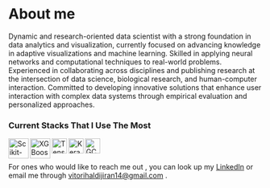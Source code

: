 # About me
Dynamic and research-oriented data scientist with a strong foundation in data analytics and visualization, currently focused on advancing knowledge in adaptive visualizations and machine learning. Skilled in applying neural networks and computational techniques to real-world problems. Experienced in collaborating across disciplines and publishing research at the intersection of data science, biological research, and human-computer interaction. Committed to developing innovative solutions that enhance user interaction with complex data systems through empirical evaluation and personalized approaches.

### Current Stacks That I Use The Most
[<img align="left" alt="Scikit-learn" width="40px" src="https://upload.wikimedia.org/wikipedia/commons/thumb/0/05/Scikit_learn_logo_small.svg/1200px-Scikit_learn_logo_small.svg.png"/>](https://scikit-learn.org/stable/)
[<img align="left" alt="XGBoost" width="40px" src="https://upload.wikimedia.org/wikipedia/commons/6/69/XGBoost_logo.png"/>](https://xgboost.readthedocs.io/en/stable/)
[<img align="left" alt="TensorFlow" width="30px" src="https://upload.wikimedia.org/wikipedia/commons/thumb/2/2d/Tensorflow_logo.svg/1200px-Tensorflow_logo.svg.png"/>](https://www.tensorflow.org/resources/learn-ml?gclid=CjwKCAiAx8KQBhAGEiwAD3EiPx0phsasThtjAY_4kMUyHUtWxOeMJe18T2GdG331UC5Ubzaokk5b3hoCetgQAvD_BwE)
[<img align="left" alt="Keras" width="30px" src="https://upload.wikimedia.org/wikipedia/commons/thumb/a/ae/Keras_logo.svg/1200px-Keras_logo.svg.png"/>](https://keras.io/)
[<img align="left" alt="GCP" width="30px" src="https://download.logo.wine/logo/Google_Cloud_Platform/Google_Cloud_Platform-Logo.wine.png"/>](https://cloud.google.com/)
<br />
<br />

For ones who would like to reach me out , you can look up my [LinkedIn] or email me through vitorihaldijiran14@gmail.com .

[LinkedIn]: https://www.linkedin.com/in/vito-rihaldijiran/
